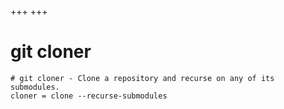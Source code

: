 +++
+++

# git cloner

```gitconfig
# git cloner - Clone a repository and recurse on any of its submodules.
cloner = clone --recurse-submodules
```
